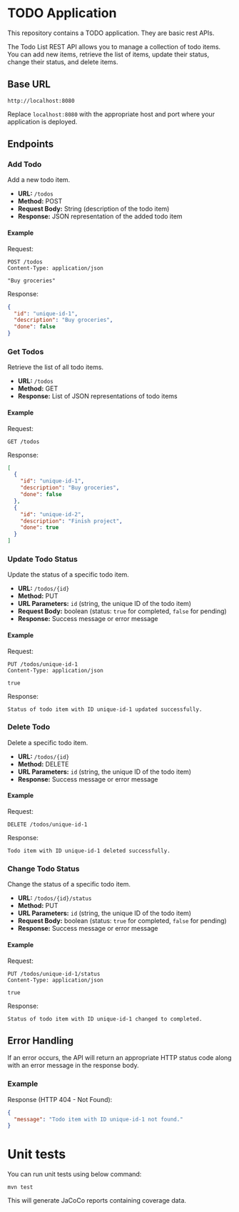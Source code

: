 # TODO Application

This repository contains a TODO application. They are basic rest APIs.

The Todo List REST API allows you to manage a collection of todo items. You can add new items, retrieve the list of items, update their status, change their status, and delete items.

## Base URL

```
http://localhost:8080
```

Replace `localhost:8080` with the appropriate host and port where your application is deployed.

## Endpoints

### Add Todo

Add a new todo item.

- **URL:** `/todos`
- **Method:** POST
- **Request Body:** String (description of the todo item)
- **Response:** JSON representation of the added todo item

#### Example

Request:

```
POST /todos
Content-Type: application/json

"Buy groceries"
```

Response:

```json
{
  "id": "unique-id-1",
  "description": "Buy groceries",
  "done": false
}
```

### Get Todos

Retrieve the list of all todo items.

- **URL:** `/todos`
- **Method:** GET
- **Response:** List of JSON representations of todo items

#### Example

Request:

```
GET /todos
```

Response:

```json
[
  {
    "id": "unique-id-1",
    "description": "Buy groceries",
    "done": false
  },
  {
    "id": "unique-id-2",
    "description": "Finish project",
    "done": true
  }
]
```

### Update Todo Status

Update the status of a specific todo item.

- **URL:** `/todos/{id}`
- **Method:** PUT
- **URL Parameters:** `id` (string, the unique ID of the todo item)
- **Request Body:** boolean (status: `true` for completed, `false` for pending)
- **Response:** Success message or error message

#### Example

Request:

```
PUT /todos/unique-id-1
Content-Type: application/json

true
```

Response:

```
Status of todo item with ID unique-id-1 updated successfully.
```

### Delete Todo

Delete a specific todo item.

- **URL:** `/todos/{id}`
- **Method:** DELETE
- **URL Parameters:** `id` (string, the unique ID of the todo item)
- **Response:** Success message or error message

#### Example

Request:

```
DELETE /todos/unique-id-1
```

Response:

```
Todo item with ID unique-id-1 deleted successfully.
```

### Change Todo Status

Change the status of a specific todo item.

- **URL:** `/todos/{id}/status`
- **Method:** PUT
- **URL Parameters:** `id` (string, the unique ID of the todo item)
- **Request Body:** boolean (status: `true` for completed, `false` for pending)
- **Response:** Success message or error message

#### Example

Request:

```
PUT /todos/unique-id-1/status
Content-Type: application/json

true
```

Response:

```
Status of todo item with ID unique-id-1 changed to completed.
```

## Error Handling

If an error occurs, the API will return an appropriate HTTP status code along with an error message in the response body.

### Example

Response (HTTP 404 - Not Found):

```json
{
  "message": "Todo item with ID unique-id-1 not found."
}
```

# Unit tests
 You can run unit tests using below command:
 
```shell
mvn test
```
This will generate JaCoCo reports containing coverage data.

